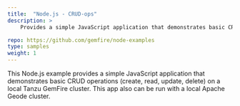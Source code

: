 ```yaml
---
title:  "Node.js - CRUD-ops"
description: >
    Provides a simple JavaScript application that demonstrates basic CRUD operations on a local Tanzu GemFire cluster. 

repo: https://github.com/gemfire/node-examples
type: samples
weight: 1
---
```


This Node.js example provides a simple JavaScript application that demonstrates basic CRUD operations (create, read, update, delete) on a local Tanzu GemFire cluster. This app also can be run with a local Apache Geode cluster.